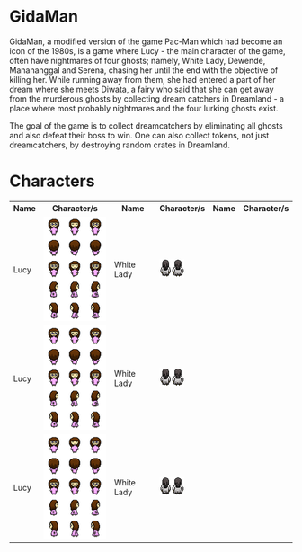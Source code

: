 # GidaMan
GidaMan, a modified version of the game Pac-Man which had become an icon of the 1980s, is a game where Lucy - the main character of the game, often have nightmares of four ghosts; namely, White Lady, Dewende, Manananggal and Serena, chasing her until the end with the objective of killing her. While running away from them, she had entered a part of her dream where she meets Diwata, a fairy who said that she can get away from the murderous ghosts by collecting dream catchers in Dreamland - a place where most probably nightmares and the four lurking ghosts exist.

The goal of the game is to collect dreamcatchers by eliminating all ghosts and also defeat their boss to win. One can also collect tokens, not just dreamcatchers, by destroying random crates in Dreamland.

<div id="header">
  <h1>Characters</h1>
  <table>
    <tr>
      <th>Name</th>
      <th>Character/s</th>
      <th>Name</th>
      <th>Character/s</th>
      <th>Name</th>
      <th>Character/s</th>
    </tr>
    <tr>
      <td>Lucy</td>
      <td>
        <img src="lucy.png" alt="Lucy"/>
      </td>
      <td>White Lady</td>
      <td>
        <img src="white-lady.png" alt="WhiteLady"/>
      </td>
    </tr>
    <tr>
      <td>Lucy</td>
      <td>
        <img src="lucy.png" alt="Lucy"/>
      </td>
      <td>White Lady</td>
      <td>
        <img src="white-lady.png" alt="WhiteLady"/>
      </td>
    </tr>
    <tr>
      <td>Lucy</td>
      <td>
        <img src="lucy.png" alt="Lucy"/>
      </td>
      <td>White Lady</td>
      <td>
        <img src="white-lady.png" alt="WhiteLady"/>
      </td>
    </tr>
  </table>
</div>
